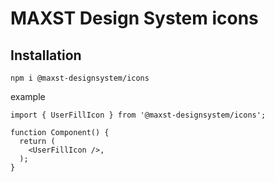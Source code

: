 # MAXST Design System icons

## Installation

```
npm i @maxst-designsystem/icons
```

example

```react
import { UserFillIcon } from '@maxst-designsystem/icons';

function Component() {
  return (
    <UserFillIcon />,
  );
}
```
